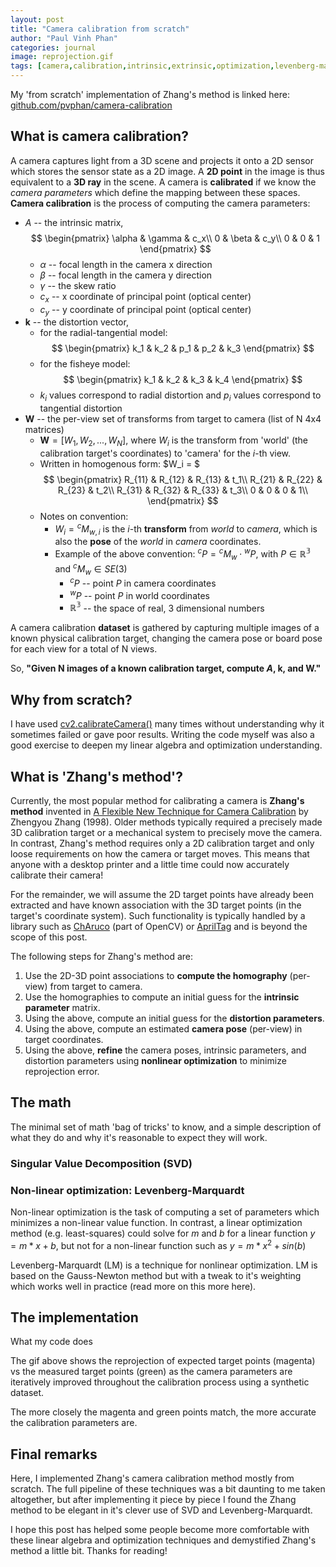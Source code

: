 ```yaml
---
layout: post
title: "Camera calibration from scratch"
author: "Paul Vinh Phan"
categories: journal
image: reprojection.gif
tags: [camera,calibration,intrinsic,extrinsic,optimization,levenberg-marquardt]
---
```



My 'from scratch' implementation of Zhang's method is linked here: [github.com/pvphan/camera-calibration](https://github.com/pvphan/camera-calibration)

## What is camera calibration?

A camera captures light from a 3D scene and projects it onto a 2D sensor which stores the sensor state as a 2D image.
A **2D point** in the image is thus equivalent to a **3D ray** in the scene.
A camera is **calibrated** if we know the *camera parameters* which define the mapping between these spaces.
**Camera calibration** is the process of computing the camera parameters:
- $A$ -- the intrinsic matrix,
$$
\begin{pmatrix}
\alpha & \gamma & c_x\\
0 & \beta & c_y\\
0 & 0 & 1
\end{pmatrix}
$$
    - $\alpha$ -- focal length in the camera x direction
    - $\beta$ -- focal length in the camera y direction
    - $\gamma$ -- the skew ratio
    - $c_x$ -- x coordinate of principal point (optical center)
    - $c_y$ -- y coordinate of principal point (optical center)
- $\textbf{k}$ -- the distortion vector,
    - for the radial-tangential model:
$$
\begin{pmatrix}
k_1 & k_2 & p_1 & p_2 & k_3
\end{pmatrix}
$$
    - for the fisheye model:
$$
\begin{pmatrix}
k_1 & k_2 & k_3 & k_4
\end{pmatrix}
$$
    - $k_i$ values correspond to radial distortion and $p_i$ values correspond to tangential distortion
- $\textbf{W}$ -- the per-view set of transforms from target to camera (list of N 4x4 matrices)
    - $\textbf{W} = [W_1, W_2, ..., W_N]$, where $W_i$ is the transform from 'world' (the calibration target's coordinates) to 'camera' for the $i$-th view.
    - Written in homogenous form: $W_i = $
$$
\begin{pmatrix}
R_{11} & R_{12} & R_{13} & t_1\\
R_{21} & R_{22} & R_{23} & t_2\\
R_{31} & R_{32} & R_{33} & t_3\\
0 & 0 & 0 & 1\\
\end{pmatrix}
$$
    - Notes on convention:
        - $W_i = {}^cM_{w,i}$ is the $i$-th **transform** from *world* to *camera*, which is also the **pose** of the *world* in *camera* coordinates.
        - Example of the above convention: ${}^cP = {}^cM_{w} \cdot {}^wP$, with $P \in \mathbb{R^3}$ and ${}^cM_{w} \in SE(3)$
            - ${}^cP$ -- point $P$ in camera coordinates
            - ${}^wP$ -- point $P$ in world coordinates
            - $\mathbb{R^3}$ -- the space of real, 3 dimensional numbers

A camera calibration **dataset** is gathered by capturing multiple images of a known physical calibration target, changing the camera pose or board pose for each view for a total of N views.

So, **"Given N images of a known calibration target, compute $A$, $\textbf{k}$, and $\textbf{W}$."**


## Why from scratch?

I have used [cv2.calibrateCamera()](https://docs.opencv.org/4.x/d9/d0c/group__calib3d.html#ga3207604e4b1a1758aa66acb6ed5aa65d) many times without understanding why it sometimes failed or gave poor results.
Writing the code myself was also a good exercise to deepen my linear algebra and optimization understanding.


## What is 'Zhang's method'?

Currently, the most popular method for calibrating a camera is **Zhang's method** invented in [A Flexible New Technique for Camera Calibration](https://www.microsoft.com/en-us/research/wp-content/uploads/2016/02/tr98-71.pdf) by Zhengyou Zhang (1998).
Older methods typically required a precisely made 3D calibration target or a mechanical system to precisely move the camera.
In contrast, Zhang's method requires only a 2D calibration target and only loose requirements on how the camera or target moves.
This means that anyone with a desktop printer and a little time could now accurately calibrate their camera!

For the remainder, we will assume the 2D target points have already been extracted and have known association with the 3D target points (in the target's coordinate system).
Such functionality is typically handled by a library such as [ChAruco](https://docs.opencv.org/3.4/df/d4a/tutorial_charuco_detection.html) (part of OpenCV) or [AprilTag](https://github.com/AprilRobotics/apriltag) and is beyond the scope of this post.

The following steps for Zhang's method are:
1. Use the 2D-3D point associations to **compute the homography** (per-view) from target to camera.
2. Use the homographies to compute an initial guess for the **intrinsic parameter** matrix.
3. Using the above, compute an initial guess for the **distortion parameters**.
4. Using the above, compute an estimated **camera pose** (per-view) in target coordinates.
5. Using the above, **refine** the camera poses, intrinsic parameters, and distortion parameters using **nonlinear optimization** to minimize reprojection error.


## The math
The minimal set of math 'bag of tricks' to know, and a simple description of what they do and why it's reasonable to expect they will work.


### Singular Value Decomposition (SVD)


### Non-linear optimization: Levenberg-Marquardt

Non-linear optimization is the task of computing a set of parameters which minimizes a non-linear value function.
In contrast, a linear optimization method (e.g. least-squares) could solve for $m$ and $b$ for a linear function $y = m*x + b$, but not for a non-linear function such as $y = m*x^2 + sin(b)$

Levenberg-Marquardt (LM) is a technique for nonlinear optimization.
LM is based on the Gauss-Newton method but with a tweak to it's weighting which works well in practice (read more on this more here).


## The implementation
What my code does

The gif above shows the reprojection of expected target points (magenta) vs the measured target points (green) as the camera parameters are iteratively improved throughout the calibration process using a synthetic dataset.

The more closely the magenta and green points match, the more accurate the calibration parameters are.


## Final remarks

Here, I implemented Zhang's camera calibration method mostly from scratch.
The full pipeline of these techniques was a bit daunting to me taken altogether, but after implementing it piece by piece I found the Zhang method to be elegant in it's clever use of SVD and Levenberg-Marquardt.

I hope this post has helped some people become more comfortable with these linear algebra and optimization techniques and demystified Zhang's method a little bit.
Thanks for reading!
